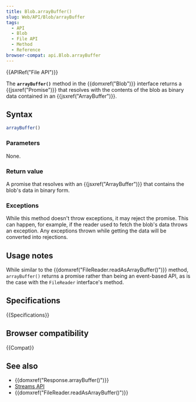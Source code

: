 ```yaml
---
title: Blob.arrayBuffer()
slug: Web/API/Blob/arrayBuffer
tags:
  - API
  - Blob
  - File API
  - Method
  - Reference
browser-compat: api.Blob.arrayBuffer
---
```

{{APIRef("File API")}}

The **`arrayBuffer()`** method in the {{domxref("Blob")}}
interface returns a {{jsxref("Promise")}} that resolves with the contents of the blob as
binary data contained in an {{jsxref("ArrayBuffer")}}.

## Syntax

```js
arrayBuffer()
```

### Parameters

None.

### Return value

A promise that resolves with an {{jsxref("ArrayBuffer")}} that contains the blob's
data in binary form.

### Exceptions

While this method doesn't throw exceptions, it may reject the promise. This can happen,
for example, if the reader used to fetch the blob's data throws an exception. Any
exceptions thrown while getting the data will be converted into rejections.

## Usage notes

While similar to the {{domxref("FileReader.readAsArrayBuffer()")}} method,
`arrayBuffer()` returns a promise rather than being an event-based API, as is
the case with the `FileReader` interface's method.

## Specifications

{{Specifications}}

## Browser compatibility

{{Compat}}

## See also

- {{domxref("Response.arrayBuffer()")}}
- [Streams API](/en-US/docs/Web/API/Streams_API)
- {{domxref("FileReader.readAsArrayBuffer()")}}
